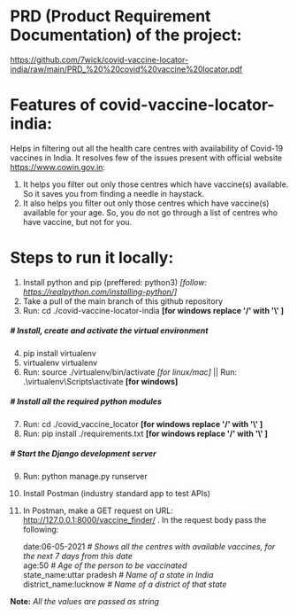 # PRD (Product Requirement Documentation) of the project: 
https://github.com/7wick/covid-vaccine-locator-india/raw/main/PRD_%20%20covid%20vaccine%20locator.pdf


# Features of covid-vaccine-locator-india:
Helps in filtering out all the health care centres with availability of Covid-19  vaccines in India.
It resolves few of the issues present with official website https://www.cowin.gov.in:
1. It helps you filter out only those centres which have vaccine(s) available. So it saves you from finding a needle in haystack. 
2. It also helps you filter out only those centres which have vaccine(s) available for your age. So, you do not go through a list of centres who have vaccine, but not for you.


# Steps to run it locally:

1. Install python and pip (preffered: python3) *[follow: https://realpython.com/installing-python/]*
2. Take a pull of the main branch of this github repository
3. Run: cd ./covid-vaccine-locator-india  **[for windows replace '/' with '\\' ]**
##### # Install, create and activate the virtual environment
4. pip install virtualenv
5. virtualenv virtualenv
6. Run: source ./virtualenv/bin/activate  *[for linux/mac]*  ||  Run: .\virtualenv\Scripts\activate  **[for windows]**
##### # Install all the required python modules   
7. Run: cd ./covid_vaccine_locator  **[for windows replace '/' with '\\' ]**
8. Run: pip install ./requirements.txt   **[for windows replace '/' with '\\' ]**  
##### # Start the Django development server
9. Run: python manage.py runserver    
10. Install Postman (industry standard app to test APIs)
11. In Postman, make a GET request on URL: http://127.0.0.1:8000/vaccine_finder/ . In the request body pass the following:

    date:06-05-2021 *# Shows all the centres with available vaccines, for the next 7 days from this date*\
    age:50      *# Age of the person to be vaccinated*\
    state_name:uttar pradesh      *# Name of a state in India*\
    district_name:lucknow      *# Name of a district of that state*

**Note:** *All the values are passed as string*
